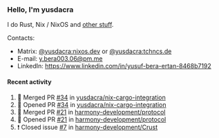 ### Hello, I'm yusdacra

I do Rust, Nix / NixOS and [other stuff](https://yusdacra.gitlab.io/about).

Contacts:
- Matrix: [@yusdacra:nixos.dev](https://matrix.to/#/@yusdacra:nixos.dev) or [@yusdacra:tchncs.de](https://matrix.to/#/@yusdacra:tchncs.de)
- E-mail: y.bera003.06@pm.me
- LinkedIn: https://www.linkedin.com/in/yusuf-bera-ertan-8468b7192

#### Recent activity

<!--START_SECTION:activity-->
1. 🎉 Merged PR [#34](https://github.com/yusdacra/nix-cargo-integration/pull/34) in [yusdacra/nix-cargo-integration](https://github.com/yusdacra/nix-cargo-integration)
2. 💪 Opened PR [#34](https://github.com/yusdacra/nix-cargo-integration/pull/34) in [yusdacra/nix-cargo-integration](https://github.com/yusdacra/nix-cargo-integration)
3. 🎉 Merged PR [#21](https://github.com/harmony-development/protocol/pull/21) in [harmony-development/protocol](https://github.com/harmony-development/protocol)
4. 💪 Opened PR [#21](https://github.com/harmony-development/protocol/pull/21) in [harmony-development/protocol](https://github.com/harmony-development/protocol)
5. ❗️ Closed issue [#7](https://github.com/harmony-development/Crust/issues/7) in [harmony-development/Crust](https://github.com/harmony-development/Crust)
<!--END_SECTION:activity-->
